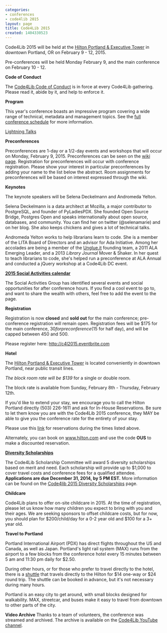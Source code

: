 ```yaml
---
categories:
- conferences
- code4lib 2015
layout: page
title: Code4Lib 2015
created: 1404330523
---
```

Code4Lib 2015 will be held at the [Hilton Portland & Executive Tower](http://www3.hilton.com/en/hotels/oregon/hilton-portland-and-executive-tower-PDXPHHH/index.html) in downtown Portland, OR on February 9 - 12, 2015. 

Pre-conferences will be held Monday February 9, and the main conference on February 10 - 12.

**Code of Conduct**

The [Code4Lib Code of Conduct](http://code4lib.org/content/2015-code-conduct) is in force at every Code4Lib gathering. Please read it, abide by it, and help to enforce it.

**Program**

This year's conference boasts an impressive program covering a wide range of technical, metadata and management topics. See the [full conference schedule](http://code4lib.org/conference/2015/schedule) for more information.

[Lightning Talks](http://wiki.code4lib.org/2015_Lightning_Talks)

**Preconferences**

Preconferences are 1-day or a 1/2-day events and workshops that will occur on Monday, February 9, 2015. Preconferences can be seen on the [wiki page](http://wiki.code4lib.org/2015_Preconference_Proposals).  Registration for preconferences will occur with conference registration. Please show your interest in particular preconferences by adding your name to the list below the abstract. Room assignments for preconferences will be based on interest expressed through the wiki.

**Keynotes**

The keynote speakers will be Selena Deckelmann and Andromeda Yelton.

Selena Deckelmann is a data architect at Mozilla, a major contributor to PostgreSQL, and founder of PyLadiesPDX. She founded Open Source Bridge, Postgres Open and speaks internationally about open source, databases, and community. You can find her on twitter (@selenamarie) and on her blog. She also keeps chickens and gives a lot of technical talks.

Andromeda Yelton works to help librarians learn to code. She is a member of the LITA Board of Directors and an advisor for Ada Initiative. Among her accolades are being a member of the [Unglue.it](https://unglue.it) founding team, a 2011 ALA Emerging Leader, and a 2013 _Library Journal_ Mover & Shaker. In her quest to teach librarians to code, she's helped run a preconference at ALA Annual and conducted a jQuery workshop at a Code4Lib DC event.

**[2015 Social Activities calendar](http://wiki.code4lib.org/2015_Social_Activities)**

The Social Activities Group has identified several events and social opportunities for after conference hours. If you find a cool event to go to, and want to share the wealth with others, feel free to add the event to the page.

**Registration**

Registration is now **closed** and **sold out** for the main conference; pre-conference registration will remain open. Registration fees will be $175 for the main conference, $30 for preconference ($15 for half day), and will be capped between 450 and 500. 

Please register here:  <a href="http://c4l2015.eventbrite.com">http://c4l2015.eventbrite.com</a>

**Hotel**

The [Hilton Portland & Executive Tower](http://www3.hilton.com/en/hotels/oregon/hilton-portland-and-executive-tower-PDXPHHH/index.html) is located conveniently in downtown Portland, near public transit lines. 

_The block room rate will be $139_ for a single or double room. 

The block rate is available from Sunday, February 8th - Thursday, February 12th.

If you'd like to extend your stay, we encourage you to call the Hilton Portland directly (503) 226-1611 and ask for In-House Reservations.  Be sure to let them know you are with the Code4Lib 2015 conference, they MAY be able to give you the conference rate for the entirety of your stay.  

Please use this <a href="https://resweb.passkey.com/Resweb.do?mode=welcome_ei_new&eventID=11714845">link</a> for reservations during the times listed above.  

Alternately, you can book on <a href="http://www3.hilton.com/en/index.html">www.hilton.com</a> and use the code __OUS__ to make a discounted reservation. 

**[Diversity Scholarships](/conference/2015/scholarships)**

The Code4Lib Scholarship Committee will award 5 diversity scholarships based on merit and need. Each scholarship will provide up to $1,000 to cover travel costs and conference fees for a qualified attendee. **Applications are due December 31, 2014, by 5 PM EST.** More information can be found on the [Code4lib 2015 Diversity Scholarships](/conference/2015/scholarships) page.

**Childcare**

Code4Lib plans to offer on-site childcare in 2015. At the time of registration, please let us know how many children you expect to bring with you and their ages. We are seeking sponsors to offset childcare costs, but for now, you should plan for $200/child/day for a 0-2 year old and $100 for a 3+ year old.

**Travel to Portland**

Portland International Airport (PDX) has direct flights throughout the US and Canada, as well as Japan. Portland's light rail system (MAX) runs from the airport to a few blocks from the conference hotel every 15 minutes between 5 am and 11:30 pm daily for $2.50.

During other hours, or for those who prefer to travel directly to the hotel, there is a [shuttle](http://www.bluestarbus.com/downtown-shuttle-schedule.php) that travels directly to the Hilton for $14 one-way or $24 round trip. The shuttle can be booked in advance, but it's not necessary during many hours.

Portland is an easy city to get around, with small blocks designed for walkability. MAX, streetcar, and buses make it easy to travel from downtown to other parts of the city.

**Video Archive**
Thanks to a team of volunteers, the conference was streamed and archived. The archive is available on the [Code4Lib YouTube channel](https://www.youtube.com/user/code4lib/videos).
